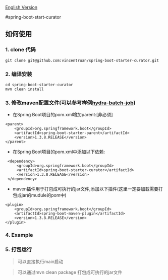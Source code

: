 [English Version](README_EN.md)

#spring-boot-start-curator

## 如何使用

### 1. clone 代码

```
git clone git@github.com:vincentruan/spring-boot-starter-curator.git
```

### 2. 编译安装

```
cd spring-boot-starter-curator
mvn clean install
```


### 3. 修改maven配置文件(可以参考样例[hydra-batch-job](https://github.com/vincentruan/hydra/tree/1.0.0-DEV-snapshot/hydra-batch-job))

* 在Spring Boot项目的pom.xml增加parent:[非必须]
```
<parent>
    <groupId>org.springframework.boot</groupId>
    <artifactId>spring-boot-starter-parent</artifactId>
    <version>1.3.8.RELEASE</version>
</parent>
 ```

* 在Spring Boot项目的pom.xml中添加以下依赖:
```
 <dependency>
     <groupId>org.springframework.boot</groupId>
     <artifactId>spring-boot-starter-curator</artifactId>
     <version>1.3.8.RELEASE</version>
 </dependency>
 ```

 * maven插件用于打包成可执行的jar文件,添加以下插件(这里一定要加载需要打包成jar的mudule的pom中)
```
<plugin>
    <groupId>org.springframework.boot</groupId>
    <artifactId>spring-boot-maven-plugin</artifactId>
    <version>1.3.8.RELEASE</version>
</plugin>
```

### 4. Example



### 5. 打包运行

> 可以直接执行main启动

> 可以通过mvn clean package 打包成可执行的jar文件
